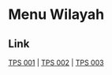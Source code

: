 # Menu Wilayah

## Link

[TPS 001](https://github.com/gigit-pemilu/pemilu-2024-82-maluku-utara/tree/main/pilpres/hitung-suara/sub/82-maluku-utara/sub/04-halmahera-selatan/sub/16-kasiruta-timur/sub/2002-tawa/sub/001-tps)
 | 
[TPS 002](https://github.com/gigit-pemilu/pemilu-2024-82-maluku-utara/tree/main/pilpres/hitung-suara/sub/82-maluku-utara/sub/04-halmahera-selatan/sub/16-kasiruta-timur/sub/2002-tawa/sub/002-tps)
 | 
[TPS 003](https://github.com/gigit-pemilu/pemilu-2024-82-maluku-utara/tree/main/pilpres/hitung-suara/sub/82-maluku-utara/sub/04-halmahera-selatan/sub/16-kasiruta-timur/sub/2002-tawa/sub/003-tps)


